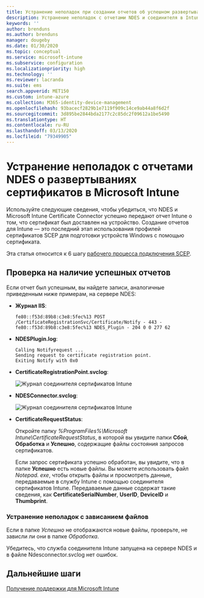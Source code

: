 ```yaml
---
title: Устранение неполадок при создании отчетов об успешном развертывании сертификатов на устройствах при использовании SCEP с Microsoft Intune | Документация Майкрософт
description: Устранение неполадок с отчетами NDES и соединителя в Intune об успешном развертывании сертификатов, которые были подготовлены с помощью профилей сертификатов SCEP.
keywords: ''
author: brenduns
ms.author: brenduns
manager: dougeby
ms.date: 01/30/2020
ms.topic: conceptual
ms.service: microsoft-intune
ms.subservice: configuration
ms.localizationpriority: high
ms.technology: ''
ms.reviewer: lacranda
ms.suite: ems
search.appverid: MET150
ms.custom: intune-azure
ms.collection: M365-identity-device-management
ms.openlocfilehash: 93bacecf2829b1e7119f909c14ce9ab44a8f6d2f
ms.sourcegitcommit: 3d895be2844bda2177c2c85dc2f09612a1be5490
ms.translationtype: HT
ms.contentlocale: ru-RU
ms.lasthandoff: 03/13/2020
ms.locfileid: "79349905"
---
```

# <a name="troubleshoot-ndes-reporting-of-certificate-deployments-in-microsoft-intune"></a>Устранение неполадок с отчетами NDES о развертываниях сертификатов в Microsoft Intune

Используйте следующие сведения, чтобы убедиться, что NDES и Microsoft Intune Certificate Connector успешно передают отчет Intune о том, что сертификат был доставлен на устройство. Создание отчетов для Intune — это последний этап использования профилей сертификатов SCEP для подготовки устройств Windows с помощью сертификата.

Эта статья относится к 6 шагу [рабочего процесса подключения SCEP](troubleshoot-scep-certificate-profiles.md).

## <a name="review-for-signs-of-successful-reporting"></a>Проверка на наличие успешных отчетов

Если отчет был успешным, вы найдете записи, аналогичные приведенным ниже примерам, на сервере NDES:

- **Журнал IIS**:

  `fe80::f53d:89b8:c3e8:5fec%13 POST /CertificateRegistrationSvc/Certificate/Notify - 443 - fe80::f53d:89b8:c3e8:5fec%13 NDES_Plugin - 204 0 0 277 62`

- **NDESPlugin.log**:

  ```
  Calling Notifyrequest ...
  Sending request to certificate registration point.
  Exiting Notify with 0x0
  ```

- **CertificateRegistrationPoint.svclog**:

  ![Журнал соединителя сертификатов Intune](../protect/media/troubleshoot-scep-certificate-reporting/certificate-registration-point-log.png)

- **NDESConnector.svclog**:

  ![Журнал соединителя сертификатов Intune](../protect/media/troubleshoot-scep-certificate-reporting/ndesconnector-log.png)

- **CertificateRequestStatus**:

  Откройте папку *%ProgramFiles%\Microsoft Intune\CertificateRequestStatus*, в которой вы увидите папки **Сбой**, **Обработка** и **Успешно**, содержащие файлы состояния запросов сертификатов.

  Если запрос сертификата успешно обработан, вы увидите, что в папке **Успешно** есть новые файлы. Вы можете использовать файл *Notepad. exe*, чтобы открыть файлы и просмотреть данные, передаваемые в службу Intune с помощью соединителя сертификатов Intune. Передаваемые данные содержат такие сведения, как **CertificateSerialNumber**, **UserID**, **DeviceID** и **Thumbprint**.

### <a name="troubleshoot-stuck-files"></a>Устранение неполадок с зависанием файлов

Если в папке *Успешно* не отображаются новые файлы, проверьте, не зависли ли они в папке *Обработка*.

Убедитесь, что служба соединителя Intune запущена на сервере NDES и в файле Ndesconnector.svclog нет ошибок.

## <a name="next-steps"></a>Дальнейшие шаги

[Получение поддержки для Microsoft Intune](../fundamentals/get-support.md)
